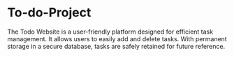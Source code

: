 # To-do-Project
The Todo Website is a user-friendly platform designed for efficient task management. It allows users to easily add and delete tasks. With permanent storage in a secure database, tasks are safely retained for future reference.
